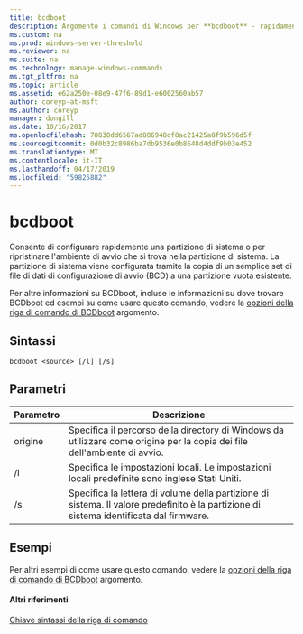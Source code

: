 ```yaml
---
title: bcdboot
description: Argomento i comandi di Windows per **bcdboot** - rapidamente consente di impostare una partizione di sistema, o ripristinare l'ambiente di avvio che si trova nella partizione di sistema.
ms.custom: na
ms.prod: windows-server-threshold
ms.reviewer: na
ms.suite: na
ms.technology: manage-windows-commands
ms.tgt_pltfrm: na
ms.topic: article
ms.assetid: e62a250e-08e9-47f6-89d1-e6002560ab57
author: coreyp-at-msft
ms.author: coreyp
manager: dongill
ms.date: 10/16/2017
ms.openlocfilehash: 78838dd6567ad886948df8ac21425a8f9b596d5f
ms.sourcegitcommit: 0d0b32c8986ba7db9536e0b8648d4ddf9b03e452
ms.translationtype: MT
ms.contentlocale: it-IT
ms.lasthandoff: 04/17/2019
ms.locfileid: "59825882"
---
```

# <a name="bcdboot"></a>bcdboot



Consente di configurare rapidamente una partizione di sistema o per ripristinare l'ambiente di avvio che si trova nella partizione di sistema. La partizione di sistema viene configurata tramite la copia di un semplice set di file di dati di configurazione di avvio (BCD) a una partizione vuota esistente.

Per altre informazioni su BCDboot, incluse le informazioni su dove trovare BCDboot ed esempi su come usare questo comando, vedere la [opzioni della riga di comando di BCDboot](https://technet.microsoft.com/library/hh824874.aspx) argomento.

## <a name="syntax"></a>Sintassi

```
bcdboot <source> [/l] [/s]
```

## <a name="parameters"></a>Parametri

|Parametro|Descrizione|
|---------|-----------|
|origine|Specifica il percorso della directory di Windows da utilizzare come origine per la copia dei file dell'ambiente di avvio.|
|/l|Specifica le impostazioni locali. Le impostazioni locali predefinite sono inglese Stati Uniti.|
|/s|Specifica la lettera di volume della partizione di sistema. Il valore predefinito è la partizione di sistema identificata dal firmware.|

## <a name="BKMK_examples"></a>Esempi

Per altri esempi di come usare questo comando, vedere la [opzioni della riga di comando di BCDboot](https://technet.microsoft.com/library/hh824874.aspx) argomento.

#### <a name="additional-references"></a>Altri riferimenti

[Chiave sintassi della riga di comando](command-line-syntax-key.md)